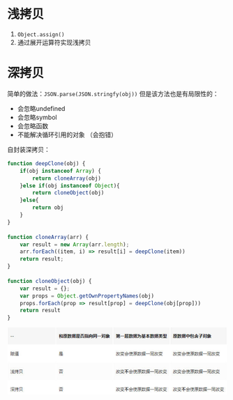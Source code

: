 
# 浅拷贝

1. ```Object.assign()```
2. 通过展开运算符实现浅拷贝

# 深拷贝

简单的做法：```JSON.parse(JSON.stringfy(obj))``` 但是该方法也是有局限性的：

- 会忽略undefined
- 会忽略symbol
- 会忽略函数
- 不能解决循环引用的对象 （会抱错）

自封装深拷贝：

```js
function deepClone(obj) {
    if(obj instanceof Array) {
        return cloneArray(obj)
    }else if(obj instanceof Object){
        return cloneObject(obj)
    }else{
        return obj
    }
}

function cloneArray(arr) {
    var result = new Array(arr.length);
    arr.forEach((item, i) => result[i] = deepClone(item))
    return result;
}

function cloneObject(obj) {
    var result = {};
    var props = Object.getOwnPropertyNames(obj)
    props.forEach(prop => result[prop] = deepClone(obj[prop]))
    return result
}
```

![对比](/img/copy-comp.jfif)